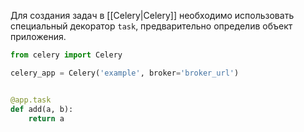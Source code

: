 Для создания задач в [[Celery|Celery]] необходимо использовать специальный декоратор `task`, предварительно определив объект приложения.

```Python
from celery import Celery

celery_app = Celery('example', broker='broker_url')


@app.task
def add(a, b):
    return a
```